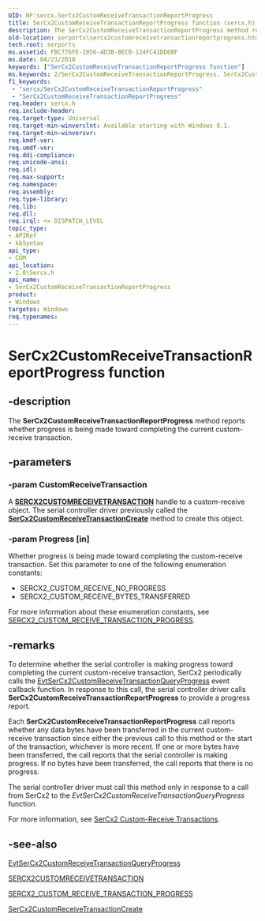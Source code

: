 ```yaml
---
UID: NF:sercx.SerCx2CustomReceiveTransactionReportProgress
title: SerCx2CustomReceiveTransactionReportProgress function (sercx.h)
description: The SerCx2CustomReceiveTransactionReportProgress method reports whether progress is being made toward completing the current custom-receive transaction.
old-location: serports\sercx2customreceivetransactionreportprogress.htm
tech.root: serports
ms.assetid: FBC776FE-1056-4D3B-BECB-124FC41DD68F
ms.date: 04/23/2018
keywords: ["SerCx2CustomReceiveTransactionReportProgress function"]
ms.keywords: 2/SerCx2CustomReceiveTransactionReportProgress, SerCx2CustomReceiveTransactionReportProgress, SerCx2CustomReceiveTransactionReportProgress method [Serial Ports], serports.sercx2customreceivetransactionreportprogress
f1_keywords:
 - "sercx/SerCx2CustomReceiveTransactionReportProgress"
 - "SerCx2CustomReceiveTransactionReportProgress"
req.header: sercx.h
req.include-header: 
req.target-type: Universal
req.target-min-winverclnt: Available starting with Windows 8.1.
req.target-min-winversvr: 
req.kmdf-ver: 
req.umdf-ver: 
req.ddi-compliance: 
req.unicode-ansi: 
req.idl: 
req.max-support: 
req.namespace: 
req.assembly: 
req.type-library: 
req.lib: 
req.dll: 
req.irql: <= DISPATCH_LEVEL
topic_type:
- APIRef
- kbSyntax
api_type:
- COM
api_location:
- 2.0\Sercx.h
api_name:
- SerCx2CustomReceiveTransactionReportProgress
product:
- Windows
targetos: Windows
req.typenames: 
---
```


# SerCx2CustomReceiveTransactionReportProgress function


## -description


The <b>SerCx2CustomReceiveTransactionReportProgress</b> method reports whether progress is being made toward completing the current custom-receive transaction.


## -parameters




### -param CustomReceiveTransaction

<p>A <a href="https://docs.microsoft.com/windows-hardware/drivers/serports/sercx2-object-handles"><b>SERCX2CUSTOMRECEIVETRANSACTION</b></a> handle to a custom-receive object. The serial controller driver previously called the <a href="https://docs.microsoft.com/windows-hardware/drivers/ddi/sercx/nf-sercx-sercx2customreceivetransactioncreate"><b>SerCx2CustomReceiveTransactionCreate</b></a> method to create this object.</p>


### -param Progress [in]

Whether progress is being made toward completing the custom-receive transaction. Set this parameter to one of the following enumeration constants:

<ul>
<li>SERCX2_CUSTOM_RECEIVE_NO_PROGRESS</li>
<li>SERCX2_CUSTOM_RECEIVE_BYTES_TRANSFERRED</li>
</ul>
For more information about these enumeration constants, see <a href="https://docs.microsoft.com/windows-hardware/drivers/ddi/sercx/ne-sercx-_sercx2_custom_receive_transaction_progress">SERCX2_CUSTOM_RECEIVE_TRANSACTION_PROGRESS</a>.


## -remarks



To determine whether the serial controller is making progress toward completing the current custom-receive transaction, SerCx2 periodically calls the <a href="https://docs.microsoft.com/previous-versions/windows/hardware/drivers/dn265203(v=vs.85)">EvtSerCx2CustomReceiveTransactionQueryProgress</a> event callback function. In response to this call, the serial controller driver calls <b>SerCx2CustomReceiveTransactionReportProgress</b> to provide a progress report.

Each <b>SerCx2CustomReceiveTransactionReportProgress</b> call reports whether any data bytes have been transferred in the current custom-receive transaction since either the previous call to this method or the start of the transaction, whichever is more recent. If one or more bytes have been transferred, the call reports that the serial controller is making progress. If no bytes have been transferred, the call reports that there is no progress.

The serial controller driver must call this method only in response to a call from SerCx2 to the <i>EvtSerCx2CustomReceiveTransactionQueryProgress</i> function.

For more information, see <a href="https://docs.microsoft.com/previous-versions/dn265314(v=vs.85)">SerCx2 Custom-Receive Transactions</a>.




## -see-also




<a href="https://docs.microsoft.com/previous-versions/windows/hardware/drivers/dn265203(v=vs.85)">EvtSerCx2CustomReceiveTransactionQueryProgress</a>



<a href="https://docs.microsoft.com/windows-hardware/drivers/serports/sercx2-object-handles">SERCX2CUSTOMRECEIVETRANSACTION</a>



<a href="https://docs.microsoft.com/windows-hardware/drivers/ddi/sercx/ne-sercx-_sercx2_custom_receive_transaction_progress">SERCX2_CUSTOM_RECEIVE_TRANSACTION_PROGRESS</a>



<a href="https://docs.microsoft.com/windows-hardware/drivers/ddi/sercx/nf-sercx-sercx2customreceivetransactioncreate">SerCx2CustomReceiveTransactionCreate</a>
 

 

